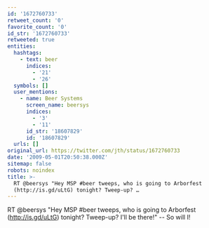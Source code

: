 ```yaml
---
id: '1672760733'
retweet_count: '0'
favorite_count: '0'
id_str: '1672760733'
retweeted: true
entities:
  hashtags:
    - text: beer
      indices:
        - '21'
        - '26'
  symbols: []
  user_mentions:
    - name: Beer Systems
      screen_name: beersys
      indices:
        - '3'
        - '11'
      id_str: '18607829'
      id: '18607829'
  urls: []
original_url: https://twitter.com/jth/status/1672760733
date: '2009-05-01T20:50:38.000Z'
sitemap: false
robots: noindex
title: >-
  RT @beersys "Hey MSP #beer tweeps, who is going to Arborfest
  (http://is.gd/uLtG) tonight? Tweep-up? …
---
```


RT @beersys "Hey MSP #beer tweeps, who is going to Arborfest (http://is.gd/uLtG) tonight? Tweep-up? I'll be there!" -- So will I!